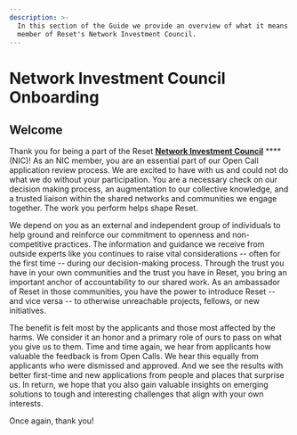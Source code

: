 ```yaml
---
description: >-
  In this section of the Guide we provide an overview of what it means to be a
  member of Reset's Network Investment Council.
---
```


# Network Investment Council Onboarding

## Welcome

Thank you for being a part of the Reset [**Network Investment Council**](https://www.reset.tech/people/#network-investment-council) ****\(NIC\)! As an NIC member, you are an essential part of our Open Call application review process. We are excited to have with us and could not do what we do without your participation. You are a necessary check on our decision making process, an augmentation to our collective knowledge, and a trusted liaison within the shared networks and communities we engage together. The work you perform helps shape Reset.

We depend on you as an external and independent group of individuals to help ground and reinforce our commitment to openness and non-competitive practices. The information and guidance we receive from outside experts like you continues to raise vital considerations -- often for the first time -- during our decision-making process. Through the trust you have in your own communities and the trust you have in Reset, you bring an important anchor of accountability to our shared work. As an ambassador of Reset in those communities, you have the power to introduce Reset -- and vice versa -- to otherwise unreachable projects, fellows, or new initiatives.

The benefit is felt most by the applicants and those most affected by the harms. We consider it an honor and a primary role of ours to pass on what you give us to them. Time and time again, we hear from applicants how valuable the feedback is from Open Calls. We hear this equally from applicants who were dismissed and approved. And we see the results with better first-time and new applications from people and places that surprise us. In return, we hope that you also gain valuable insights on emerging solutions to tough and interesting challenges that align with your own interests.

Once again, thank you!

